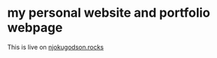 
# my personal website and portfolio webpage

This is live on [njokugodson.rocks](http://njokugodson.rocks/)
